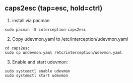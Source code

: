## caps2esc (tap=esc, hold=ctrl)

01. install via pacman

```
sudo pacman -S interception-caps2esc
```

02. Copy udevmon.yaml to /etc/interception/udevmon.yaml 

```
cd caps2esc
sudo cp undevmon.yaml /etc/interception/udevmon.yaml
```

03. Enable and start udevmon:

```
sudo systemctl enable udevmon
sudo systemctl start udevmon
```



